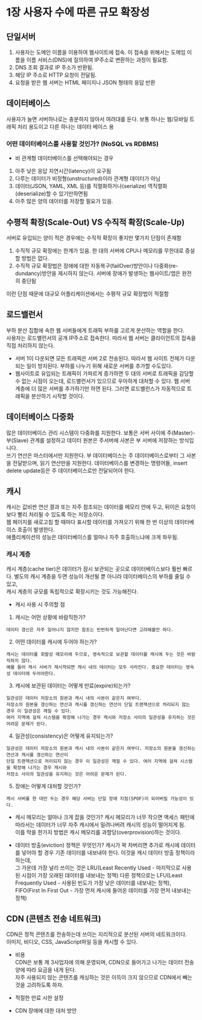 # 1장 사용자 수에 따른 규모 확장성

## 단일서버

1. 사용자는 도메인 이름을 이용하여 웹사이트에 접속. 이 접속을 위해서는 도메임 이름을 이름 서비스(DNS)에 질의하여 IP주소로 변환하는 과정이 필요함.
2. DNS 조회 결과로 IP 주소가 반환됨.
3. 해당 IP 주소로 HTTP 요청이 전달됨.
4. 요청을 받은 웹 서버는 HTML 페이지나 JSON 형태의 응답 반환

## 데이터베이스

사용자가 늘면 서버하나로는 충분하지 않아서 여려대를 둔다. 보통 하나는 웹/모바일 트래픽 처리 용도이고 다른 하나는 데이터 베이스 용

### 어떤 데이터베이스를 사용할 것인가? (NoSQL vs RDBMS)

- 비 관계형 데이터베이스를 선택해야되는 경우
1. 아주 낮은 응답 지연시간(latency)이 요구됨
2. 다루는 데이터가 비정형(unstructured)이라 관계형 데이터가 아님
3. 데이터(JSON, YAML, XML 등)를 직렬화하거나(serialize) 역직렬화(deserialize)할 수 있기만하면됨
4. 아주 많은 양의 데이터를 저장할 필요가 있음.


## 수평적 확장(Scale-Out) VS 수직적 확장(Scale-Up)

서버로 유입되는 양이 적은 경우에는 수직적 확장이 좋지만 몇가지 단점이 존재함
1. 수직적 규모 확장에는 한계가 있음. 한 대의 서버에 CPU나 메모리를 무한대로 증설할 방법은 없다.
2. 수직적 규모 확장법은 장애에 대한 자동복구(failOver)방안이나 다중화(re-dundancy)방안을 제시하지 않는다. 서버에 장애가 발생하는 웹사이트/앱은 완전히 중단됨

이런 단점 때문에 대규모 어플리케이션에서는 수평적 규모 확장법이 적절함

## 로드밸런서

부하 분산 집합에 속한 웹 서버들에게 트래픽 부하를 고르게 분산하는 역할을 한다. </br>
사용자는 로드밸런서의 공개 IP주소로 접속한다. 따라서 웹 서버는 클라이언트의 접속을 직접 처리하지 않는다.

- 서버 1이 다운되면 모든 트래픽은 서버 2로 전송된다. 따라서 웹 사이트 전체가 다운되는 일이 방지된다. 부하를 나누기 위해 새로운 서버를 추가할 수도있다.
- 웹사이트로 유입되는 트래픽이 가파르게 증가하면 두 대의 서버로 트래픽을 감당할 수 없는 시점이 오는데, 로드밸런서가 있으므로 우아하게 대처할 수 있다.
웹 서버 계층에 더 많은 서버를 추가하기만 하면 된다. 그러면 로드밸런스가 자동적으로 트래픽을 분산하기 시작할 것이다.

## 데이터베이스 다중화

많은 데이터베이스 관리 시스템이 다중화를 지원한다. 보통은 서버 사이에 주(Master)-부(Slave) 관계를 설정하고 데이터 원본은 주서버에 사본은 부 서버에 저장하는 방식입니다.
</br>
쓰기 연산은 마스터에서만 지원한다. 부 데이터베이스는 주 데이터베이스로부터 그 사본을 전달받으며, 읽기 연산만을 지원한다. 데이터베이스를 변경하는 명령어들, insert delete update등은 주 데이터베이스로만
전달되어야 한다.

## 캐시

캐시는 값비싼 연산 결과 또는 자주 참조되는 데이터를 메모리 안에 두고, 뒤이은 요청이 보다 빨리 처리될 수 있도록 하는 저장소이다. </br>
웹 페이지를 새로고침 할 때마다 표시할 데이터를 가져오기 위해 한 번 이상의 데이터베이스 호출이 발생한다. </br>
애플리케이션의 성능은 데이터베이스를 얼마나 자주 호출하느냐에 크게 좌우됨.

### 캐시 계층

캐시 계층(cache tier)은 데이터가 잠시 보관되는 곳으로 데이터베이스보다 훨씬 빠르다. 
별도의 캐시 계층을 두면 성능이 개선될 뿐 아니라 데이터베이스의 부하를 줄일 수 있고, </br>
캐시 계층의 규모를 독립적으로 확장시키는 것도 가능해진다. 

- 캐시 사용 시 주의할 점

1) 캐시는 어떤 상황에 바람직한가?
```
데이터 갱신은 자주 일어나지 않지만 참조는 빈번하게 일어난다면 고려해볼만 하다.
```

2) 어떤 데이터를 캐시에 두어야 하는가?
```
캐시는 데이터를 휘발성 메모리에 두므로, 영속적으로 보관할 데이터를 캐시에 두는 것은 바람직하지 않다.
예를 들어 캐시 서버가 재시작되면 캐시 내의 데이터는 모두 사라진다. 중요한 데이터는 영속성 데이터에 두어야한다.
```

3) 캐시에 보관된 데이터는 어떻게 만료(expire)되는가?
```
일관성은 데이터 저장소의 원본과 캐시 내의 사본이 같은지 여부다.
저장소의 원본을 갱신하는 연산과 캐시를 갱신하는 연산이 단일 트랜잭션으로 처리되지 않는 경우 이 일관성은 깨질 수 있다.
여러 지역에 걸쳐 시스템을 확장해 나가는 경우 캐시와 저장소 사이의 일관성을 유지하는 것은 어려운 문제가 된다.
```

4) 일관성(consistency)은 어떻게 유지되는가?
```
일관성은 데이터 저장소의 원본과 캐시 내의 사본이 같은지 여부다. 저장소의 원본을 갱신하는 연산과 캐시를 갱신하는 연산이
단일 트랜잭션으로 처리되지 않는 경우 이 일관성은 깨질 수 있다. 여러 지역에 걸쳐 시스템을 확장해 나가는 경우 캐시와 
저장소 사이의 일관성을 유지하는 것은 어려운 문제가 된다.
```

5) 장애는 어떻게 대처할 것인가?
```
캐시 서버를 한 대만 두는 경우 해당 서버는 단일 장애 지점(SPOF)이 되어버릴 가능성이 있다.

```
- 캐시 메모리는 얼마나 크게 잡을 것인가?
캐시 메모리가 너무 작으면 액세스 패턴에 따라서는 데이터가 너무 자주 캐시에서 밀려나버려 캐시의 성능이 떨어지게 됨.</br>
이를 막을 한가지 방법은 캐시 메모리를 과할당(overprovision)하는 것이다.

- 데이터 방출(eviction) 정책은 무엇인가?
캐시가 꽉 차버리면 추가로 캐시에 데이터를 넣어야 할 경우 기존 데이터를 내보내야 한다. 이것을 캐시 데이터 방출 정책이라 하는데, </br>
그 가운데 가장 널리 쓰이는 것은 LRU(Least Recently Used - 마지막으로 사용된 시점이 가장 오래된 데이터를 내보내는 정책)
다른 정책으로는 LFU(Least Frequently Used - 사용된 빈도가 가장 낮은 데이터를 내보내는 정책), </br>
FIFO(First In First Out - 가장 먼저 캐시에 들어온 데이터를 가장 먼저 내보내는 정책)

## CDN (콘텐츠 전송 네트워크)

CDN은 정적 콘텐츠를 전송하는데 쓰이는 지리적으로 분산된 서버의 네트워크이다. </br>
이미지, 비디오, CSS, JavaScript파일 등을 캐시할 수 있다.

- 비용 </br>
CDN은 보통 제 3사업자에 의해 운영되며, CDN으로 들어가고 나가는 데이터 전송 양에 따라 요금을 내게 된다. </br>
자주 사용되지 않는 콘텐츠를 캐싱하는 것은 이득이 크지 않으므로 CDN에서 빼는 것을 고려하도록 하자.

- 적절한 만료 시한 설정
- CDN 장애에 대한 대처 방안

